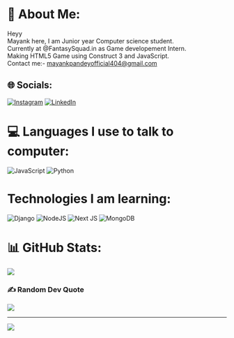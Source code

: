 # 💫 About Me:
Heyy<br>Mayank here, I am Junior year Computer science student.<br>Currently at @FantasySquad.in as Game developement Intern.<br>Making HTML5 Game using Construct 3 and JavaScript.<br>Contact me:- mayankpandeyofficial404@gmail.com<br>


## 🌐 Socials:
[![Instagram](https://img.shields.io/badge/Instagram-%23E4405F.svg?logo=Instagram&logoColor=white)](https://instagram.com/manu.pandey_) [![LinkedIn](https://img.shields.io/badge/LinkedIn-%230077B5.svg?logo=linkedin&logoColor=white)](https://linkedin.com/in/mayank-pandey-21a5bb195/) 

# 💻 Languages I use to talk to computer:
![JavaScript](https://img.shields.io/badge/javascript-%23323330.svg?style=for-the-badge&logo=javascript&logoColor=%23F7DF1E) 
![Python](https://img.shields.io/badge/python-3670A0?style=for-the-badge&logo=python&logoColor=ffdd54) 
# Technologies I am learning:
![Django](https://img.shields.io/badge/django-%23092E20.svg?style=for-the-badge&logo=django&logoColor=white) 
![NodeJS](https://img.shields.io/badge/node.js-6DA55F?style=for-the-badge&logo=node.js&logoColor=white) 
![Next JS](https://img.shields.io/badge/Next-black?style=for-the-badge&logo=next.js&logoColor=white)
![MongoDB](https://img.shields.io/badge/MongoDB-%234ea94b.svg?style=for-the-badge&logo=mongodb&logoColor=white)

# 📊 GitHub Stats:
![](https://github-readme-streak-stats.herokuapp.com/?user=MAYANKpandey14&theme=vision-friendly-dark&hide_border=false)<br/>

### ✍️ Random Dev Quote
![](https://quotes-github-readme.vercel.app/api?type=horizontal&theme=radical)

---
[![](https://visitcount.itsvg.in/api?id=MAYANKpandey14&icon=0&color=1)](https://visitcount.itsvg.in)

<!-- Proudly created with GPRM ( https://gprm.itsvg.in ) -->
